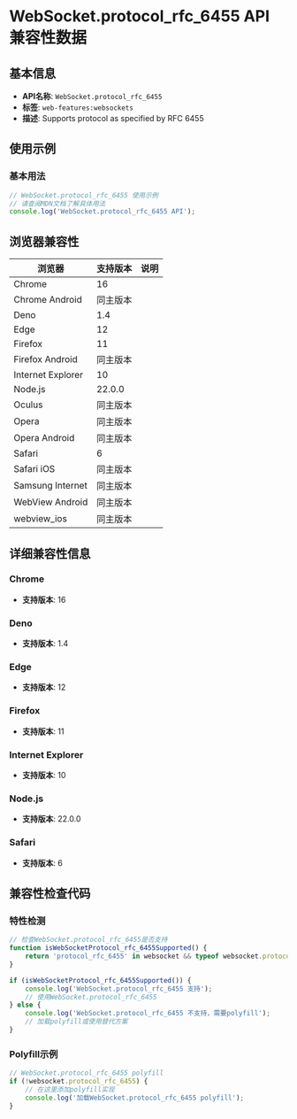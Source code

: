 # WebSocket.protocol_rfc_6455 API 兼容性数据

## 基本信息

- **API名称**: `WebSocket.protocol_rfc_6455`
- **标签**: `web-features:websockets`
- **描述**: Supports protocol as specified by RFC 6455

## 使用示例

### 基本用法

```javascript
// WebSocket.protocol_rfc_6455 使用示例
// 请查阅MDN文档了解具体用法
console.log('WebSocket.protocol_rfc_6455 API');
```

## 浏览器兼容性

| 浏览器 | 支持版本 | 说明 |
|--------|----------|------|
| Chrome | 16 |  |
| Chrome Android | 同主版本 |  |
| Deno | 1.4 |  |
| Edge | 12 |  |
| Firefox | 11 |  |
| Firefox Android | 同主版本 |  |
| Internet Explorer | 10 |  |
| Node.js | 22.0.0 |  |
| Oculus | 同主版本 |  |
| Opera | 同主版本 |  |
| Opera Android | 同主版本 |  |
| Safari | 6 |  |
| Safari iOS | 同主版本 |  |
| Samsung Internet | 同主版本 |  |
| WebView Android | 同主版本 |  |
| webview_ios | 同主版本 |  |

## 详细兼容性信息

### Chrome

- **支持版本**: 16

### Deno

- **支持版本**: 1.4

### Edge

- **支持版本**: 12

### Firefox

- **支持版本**: 11

### Internet Explorer

- **支持版本**: 10

### Node.js

- **支持版本**: 22.0.0

### Safari

- **支持版本**: 6

## 兼容性检查代码

### 特性检测

```javascript
// 检查WebSocket.protocol_rfc_6455是否支持
function isWebSocketProtocol_rfc_6455Supported() {
    return 'protocol_rfc_6455' in websocket && typeof websocket.protocol_rfc_6455 === 'function';
}

if (isWebSocketProtocol_rfc_6455Supported()) {
    console.log('WebSocket.protocol_rfc_6455 支持');
    // 使用WebSocket.protocol_rfc_6455
} else {
    console.log('WebSocket.protocol_rfc_6455 不支持，需要polyfill');
    // 加载polyfill或使用替代方案
}
```

### Polyfill示例

```javascript
// WebSocket.protocol_rfc_6455 polyfill
if (!websocket.protocol_rfc_6455) {
    // 在这里添加polyfill实现
    console.log('加载WebSocket.protocol_rfc_6455 polyfill');
}
```

